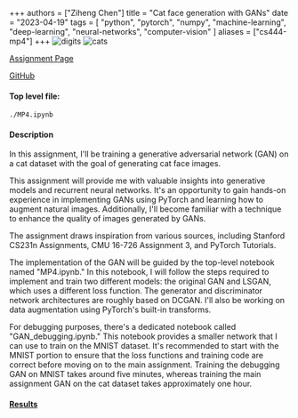 +++
authors = ["Ziheng Chen"]
title = "Cat face generation with GANs"
date = "2023-04-19"
tags = [
    "python", "pytorch", "numpy", "machine-learning", "deep-learning", "neural-networks", "computer-vision"
]
aliases = ["cs444-mp4"]
+++
![digits](/images/projects/cs444-mp4-0.png)
![cats](/images/projects/cs444-mp4-1.png)

[Assignment Page](https://slazebni.cs.illinois.edu/spring23/assignment4.html)

[GitHub](https://github.com/JackZihengChen/CS444-Deep-Learning/tree/main/assignment4%20-%20Cat%20face%20generation%20with%20GANs)

#### Top level file:
`./MP4.ipynb`

#### Description
In this assignment, I'll be training a generative adversarial network (GAN) on a cat dataset with the goal of generating cat face images.

This assignment will provide me with valuable insights into generative models and recurrent neural networks. It's an opportunity to gain hands-on experience in implementing GANs using PyTorch and learning how to augment natural images. Additionally, I'll become familiar with a technique to enhance the quality of images generated by GANs.

The assignment draws inspiration from various sources, including Stanford CS231n Assignments, CMU 16-726 Assignment 3, and PyTorch Tutorials.

The implementation of the GAN will be guided by the top-level notebook named "MP4.ipynb." In this notebook, I will follow the steps required to implement and train two different models: the original GAN and LSGAN, which uses a different loss function. The generator and discriminator network architectures are roughly based on DCGAN. I'll also be working on data augmentation using PyTorch's built-in transforms.

For debugging purposes, there's a dedicated notebook called "GAN_debugging.ipynb." This notebook provides a smaller network that I can use to train on the MNIST dataset. It's recommended to start with the MNIST portion to ensure that the loss functions and training code are correct before moving on to the main assignment. Training the debugging GAN on MNIST takes around five minutes, whereas training the main assignment GAN on the cat dataset takes approximately one hour.


#### [Results](https://github.com/JackZihengChen/CS444-Deep-Learning/blob/main/assignment4%20-%20Cat%20face%20generation%20with%20GANs/zihengc2_yutongz7_mp4_report.pdf)